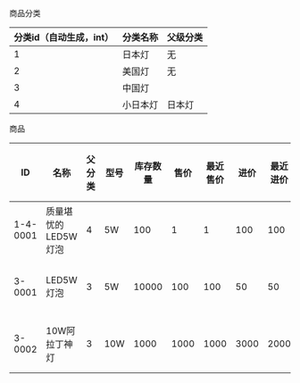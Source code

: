 商品分类

| 分类id（自动生成，int） | 分类名称 | 父级分类 |
| -------------- | ---- | ---- |
| 1              | 日本灯  | 无    |
| 2              | 美国灯  | 无    |
| 3              | 中国灯  |      |
| 4              | 小日本灯 | 日本灯  |

商品

| ID       | 名称           | 父分类  | 型号   | 库存数量  | 售价   | 最近售价 | 进价   | 最近进价 | 批次   | 批号   | 生产日期 |
| -------- | ------------ | ---- | ---- | ----- | ---- | ---- | ---- | ---- | ---- | ---- | ---- |
| 1-4-0001 | 质量堪忧的LED5W灯泡 | 4    | 5W   | 100   | 1    | 1    | 100  | 100  | 第一批  | 001  | 当前时间 |
| 3-0001   | LED5W灯泡      | 3    | 5W   | 10000 | 100  | 100  | 50   | 50   | 第二批  | 002  | 当前时间 |
| 3-0002   | 10W阿拉丁神灯     | 3    | 10W  | 1000  | 1000 | 1000 | 3000 | 2000 | 第一批  | 001  | 当前时间 |

